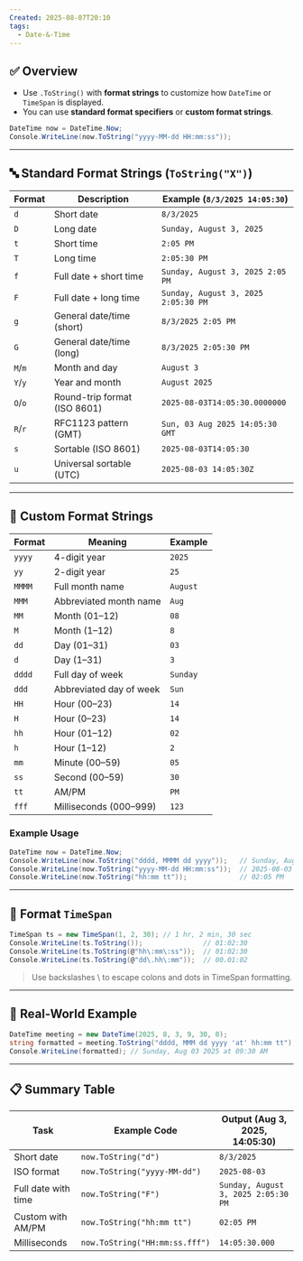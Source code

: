 ```yaml
---
Created: 2025-08-07T20:10
tags:
  - Date-&-Time
---
```

## ✅ Overview

- Use `.ToString()` with **format strings** to customize how `DateTime` or `TimeSpan` is displayed.
- You can use **standard format specifiers** or **custom format strings**.

```C#
DateTime now = DateTime.Now;
Console.WriteLine(now.ToString("yyyy-MM-dd HH:mm:ss"));
```

---

## 🔤 Standard Format Strings (`ToString("X")`)

|Format|Description|Example (`8/3/2025 14:05:30`)|
|---|---|---|
|`d`|Short date|`8/3/2025`|
|`D`|Long date|`Sunday, August 3, 2025`|
|`t`|Short time|`2:05 PM`|
|`T`|Long time|`2:05:30 PM`|
|`f`|Full date + short time|`Sunday, August 3, 2025 2:05 PM`|
|`F`|Full date + long time|`Sunday, August 3, 2025 2:05:30 PM`|
|`g`|General date/time (short)|`8/3/2025 2:05 PM`|
|`G`|General date/time (long)|`8/3/2025 2:05:30 PM`|
|`M`/`m`|Month and day|`August 3`|
|`Y`/`y`|Year and month|`August 2025`|
|`O`/`o`|Round-trip format (ISO 8601)|`2025-08-03T14:05:30.0000000`|
|`R`/`r`|RFC1123 pattern (GMT)|`Sun, 03 Aug 2025 14:05:30 GMT`|
|`s`|Sortable (ISO 8601)|`2025-08-03T14:05:30`|
|`u`|Universal sortable (UTC)|`2025-08-03 14:05:30Z`|

---

## 🔧 Custom Format Strings

|Format|Meaning|Example|
|---|---|---|
|`yyyy`|4-digit year|`2025`|
|`yy`|2-digit year|`25`|
|`MMMM`|Full month name|`August`|
|`MMM`|Abbreviated month name|`Aug`|
|`MM`|Month (01–12)|`08`|
|`M`|Month (1–12)|`8`|
|`dd`|Day (01–31)|`03`|
|`d`|Day (1–31)|`3`|
|`dddd`|Full day of week|`Sunday`|
|`ddd`|Abbreviated day of week|`Sun`|
|`HH`|Hour (00–23)|`14`|
|`H`|Hour (0–23)|`14`|
|`hh`|Hour (01–12)|`02`|
|`h`|Hour (1–12)|`2`|
|`mm`|Minute (00–59)|`05`|
|`ss`|Second (00–59)|`30`|
|`tt`|AM/PM|`PM`|
|`fff`|Milliseconds (000–999)|`123`|

### Example Usage

```C#
DateTime now = DateTime.Now;
Console.WriteLine(now.ToString("dddd, MMMM dd yyyy"));   // Sunday, August 03 2025
Console.WriteLine(now.ToString("yyyy-MM-dd HH:mm:ss"));  // 2025-08-03 14:05:30
Console.WriteLine(now.ToString("hh:mm tt"));             // 02:05 PM
```

---

## 🧱 Format `TimeSpan`

```C#
TimeSpan ts = new TimeSpan(1, 2, 30); // 1 hr, 2 min, 30 sec
Console.WriteLine(ts.ToString());               // 01:02:30
Console.WriteLine(ts.ToString(@"hh\:mm\:ss"));  // 01:02:30
Console.WriteLine(ts.ToString(@"dd\.hh\:mm"));  // 00.01:02
```

> Use backslashes \ to escape colons and dots in TimeSpan formatting.

---

## 🧪 Real-World Example

```C#
DateTime meeting = new DateTime(2025, 8, 3, 9, 30, 0);
string formatted = meeting.ToString("dddd, MMM dd yyyy 'at' hh:mm tt");
Console.WriteLine(formatted); // Sunday, Aug 03 2025 at 09:30 AM
```

---

## 📋 Summary Table

|Task|Example Code|Output (Aug 3, 2025, 14:05:30)|
|---|---|---|
|Short date|`now.ToString("d")`|`8/3/2025`|
|ISO format|`now.ToString("yyyy-MM-dd")`|`2025-08-03`|
|Full date with time|`now.ToString("F")`|`Sunday, August 3, 2025 2:05:30 PM`|
|Custom with AM/PM|`now.ToString("hh:mm tt")`|`02:05 PM`|
|Milliseconds|`now.ToString("HH:mm:ss.fff")`|`14:05:30.000`|
